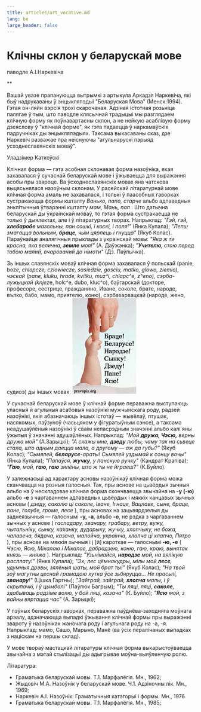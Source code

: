 ```yaml
---
title: articles/art_vocative.md 
lang: be
large_header: false
---
```







<h1 id="клічны-склон-у-беларускай-мове">Клічны склон у беларускай мове</h1>

паводле А.І.Наркевіча

 ** 

Вашай увазе прапануюцца вытрымкі з артыкула Аркадзя Наркевіча, які быў надрукаваны ў энцыкляпэдыі "Беларуская Мова" (Менск:1994). Гэтая он-ляйн вэрсія трохі скарочаная. Адзіная істотная розьніца палягае ў тым, што паводле клясычнай традыцыі мы разглядаем клічную форму як поўнавартасны склон, а не нейкую асаблівую форму дзеяслову ў "клічнай форме", як гэта падаецца ў наркамаўскіх падручніках ды энцыкляпэдыях. Таксама выкасаваны сказ, дзе Наркевіч разважае пра неіснуючы "агульнарускі пэрыяд усходнеславянскіх моваў".


Уладзімер Каткоўскі


Клічная форма — гэта асобная склонавая форма назоўніка, якая захавалася ў сучаснай беларускай мове і ўжываецца для выражэння асобы пры звароце. Ва ўсходнеславянскіх мовах яна чатскова выцясьнялася назоўным склонам. У расейскай літаратурнай мове клічная форма амаль не захавалася, і толькі ў паасобных гаворках сустракаюцца формы кшталту  *Ванько, папо, старче*  альбо адпаведныя энклітычныя ўтварэнні кшталту  *мам, Мань, пап* . Што датычна беларускай ды ўкраінскай моваў, то гэтая форма сустракаецца не  толькі ў дыялектах, але і ў літаратурных творах. Напрыклад:  *"Гэй, гэй, <strong>хлебаробе</strong> мазольны, пан сошкі, і коскі, і поля!"*  (Янка Купала);  *"Лепш змагацца вольным, <strong>браце</strong>, чым цярпець і гнуцца"*  (Якуб Колас). Параўнайце аналягічныя прыклады з украінскай мовы:  *"Яка ж ти красна, яка велична, <strong>земле</strong> моя!"*  (А. Даўжэнка);  *"<strong>Учителю</strong>, стою перед тобою малий, вчарований до німоти"*  (Дз. Паўлычка).


Зь іншых славянскіх моваў клічная форма захавалася ў польскай (panie, boz*e, chlopcze, czlowiecze, sasiedzie, gosciu, matko, glowo, ziemio), чэскай (pane, kluku, hrade, kvitku, muz^i, chlapc^e, z^eno), сэрба-лужыцкай (knjez*e, holc^e, dubo, kluc^o), баўгарскай (докторе, професоре, сестрице, гражданино, Иване, соколе, брате, народе, вълко, бабо, мамо, приятелю, коню), сэрбахарвацкай (народе, жено, судиоэ) ды іншых мовах. <img src="fingers.jpg" width="171" height="256" alt="pravapis.org — Vocative case in Belarusian language" />


У сучаснай беларускай мове ў клічнай форме пераважна выступаюць уласныя й агульныя асабовыя назоўнікі мужчынскага роду, радзей назоўнікі, якія абазначаюць іншых істотаў — жывёлаў, птушак, насякомых, паўзуноў (часьцяком у фігуратыўным сэнсе), а таксама неадушаўлёныя назоўнікі ў сваім непасрэдным значэнні альбо калі яны ўжытыя ў значэнні адушаўлёных. Напрыклад:  *"Мой <strong>дружа, Чэсю,</strong> верны дружа мой"*  (А.Зарыцкі);  *"А скажы мне, <strong>дзеду</strong> любы, чаму так на сьвеце стала, што адным даецца мала, а другому — аж да губы?"*  (Якуб Колас);  *"Сьмялей, <strong>беларусе</strong>-араты! Сьмялей уздымай к сонцу вочы"*  (Янка Купала);  *"Папаўся, <strong>жучку</strong>, у панскую ручку"*  (Кандрат Крапіва);  *"<strong>Гаю</strong>, мой, <strong>гаю, гаю</strong> зялёны, што ж ты не  йграеш?"*  (К.Буйло).


У залежнасьці ад характару асновы назоўнікаў клічная форма можа сканчвацца на розныя галосныя. Так, пры аснове на цьвёрдыя зычныя альбо на ў нескладовае клічная форма скончваецца звычайна на <strong>-у (-ю)</strong> альбо <strong>-е</strong> з чаргаваннем адпаведных цьвёрдых і мяккіх канцавых зычных асновы ( *дзеду, саколю ці саколе, Іване, Ігнаце, Вацлаве, сыне, браце, пане, голубе, громе, лесе* ), пры асновах на зацьвярдзелыя ды заднеязычныя — галоснымі <strong>-у, -а</strong>, альбо <strong>-о</strong>, не рэдка з чаргаваннем зычных у аснове ( *гаспадару, званару, грабару, ветру, вужу, чытальніку, сынку, каханку, дударыку, жучку, хлопчыку, не божа, чалавеча, бядача, казача, малойча, украінча, хлопча ці хлапчо, Пятро* ), пры аснове на мяккія зычныя і j [й] кароткае — галоснымі <strong>-ю, -е</strong> ( *Чэсю, Ясю, Мікалаю і Мікалае, дабрадзею, коню, гаю, краю, вынятак князь — княжа* ). Напрыклад:  *"Узьнімайся, <strong>народзе</strong> мой, на вялікую расплату!"*  (Янка Купала);  *"Эх, лес цёмнакудры, мілы мой <strong>лесе</strong>, удумныя дрэвы, зялёныя шаты, мой брат ты!"*  (Якуб Колас);  *"На твой зоў магутны цеснай грамадою хутка ўсе зьбяруцца... Не прасьпі, <strong>званару</strong>!"*  (Цішка Гартны);  *"Зайграй, зайграй, <strong>хлопча</strong> малы, і ў скрыпачкі, і ў цымбалі"*  (Паўлюк Багрым);  *"Ты ляці, ляці, <strong>саколе</strong>, здабываць радзіме волю, у бой ляці, казача"*  (К. Буйло);  *"<strong>Ясю</strong> мой, з вайны вяртацца час"*  (А. Зарыцкі);


У пэўных беларускіх гаворках, пераважна паўднёва-заходняга моўнага арэалу, адзначаюцца выпадкі ўжывання клічнай формы пры выражэнні звароту ў назоўніках жаночага роду і агульнага роду на -а, -я. Напрыклад: мамо, Сашо, Марыно, Манё (ва ўсіх пералічаных выпадках з націскам на першы склад).


У мове твораў мастацкай літаратуры клічная форма выкарыстоўваецца звычайна з мэтай стылізацыі ды адыгрывае моўна-выяўленчую ролю.


Літаратура:

<ul>
<li>Граматыка беларускай мовы. Т.1. Марфалёгія. Мн., 1962;</li>
<li>Жыдовіч М.А. Назоўнік у беларускай мове. Ч.1. Адзіночны лік. Мн., 1969;</li>
<li>Наркевіч А.І. Назоўнік: Граматычныя катэгорыі і формы. Мн., 1976</li>
<li>Граматыка беларускай мовы. Т.1. Марфалёгія. Мн., 1985;</li>
</ul>

